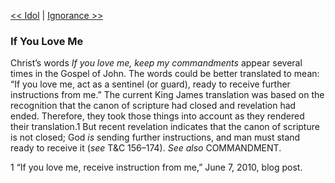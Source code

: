 [<< Idol](Idol)  |  [Ignorance >>](Ignorance)

### If You Love Me
Christ’s words *If you love me, keep my commandments* appear several times in the Gospel of John. The words could be better translated to mean: “If you love me, act as a sentinel (or guard), ready to receive further instructions from me.” The current King James translation was based on the recognition that the canon of scripture had closed and revelation had ended. Therefore, they took those things into account as they rendered their translation.1 But recent revelation indicates that the canon of scripture is not closed; God *is* sending further instructions, and man must stand ready to receive it (*see* T&C 156–174). *See also* COMMANDMENT.



1 “If you love me, receive instruction from me,” June 7, 2010, blog post.